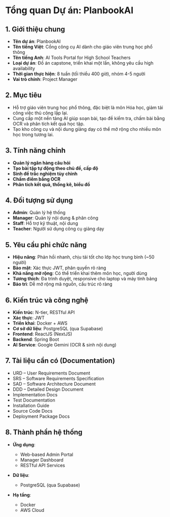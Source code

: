 # Tổng quan Dự án: PlanbookAI

## 1. Giới thiệu chung

- **Tên dự án**: PlanbookAI
- **Tên tiếng Việt**: Cổng công cụ AI dành cho giáo viên trung học phổ thông
- **Tên tiếng Anh**: AI Tools Portal for High School Teachers
- **Loại dự án**: Đồ án capstone, triển khai một lần, không yêu cầu high availability
- **Thời gian thực hiện**: 8 tuần (tối thiểu 400 giờ), nhóm 4-5 người
- **Vai trò chính**: Project Manager

## 2. Mục tiêu

- Hỗ trợ giáo viên trung học phổ thông, đặc biệt là môn Hóa học, giảm tải công việc thủ công lặp lại.
- Cung cấp một nền tảng AI giúp soạn bài, tạo đề kiểm tra, chấm bài bằng OCR và phân tích kết quả học tập.
- Tạo kho công cụ và nội dung giảng dạy có thể mở rộng cho nhiều môn học trong tương lai.

## 3. Tính năng chính

- **Quản lý ngân hàng câu hỏi**
- **Tạo bài tập tự động theo chủ đề, cấp độ**
- **Sinh đề trắc nghiệm tùy chỉnh**
- **Chấm điểm bằng OCR**
- **Phân tích kết quả, thống kê, biểu đồ**

## 4. Đối tượng sử dụng

- **Admin**: Quản lý hệ thống
- **Manager**: Quản lý nội dung & phân công
- **Staff**: Hỗ trợ kỹ thuật, nội dung
- **Teacher**: Người sử dụng công cụ giảng dạy

## 5. Yêu cầu phi chức năng

- **Hiệu năng**: Phản hồi nhanh, chịu tải tốt cho lớp học trung bình (~50 người)
- **Bảo mật**: Xác thực JWT, phân quyền rõ ràng
- **Khả năng mở rộng**: Có thể triển khai thêm môn học, người dùng
- **Tương thích**: Đa trình duyệt, responsive cho laptop và máy tính bảng
- **Bảo trì**: Dễ mở rộng mã nguồn, cấu trúc rõ ràng

## 6. Kiến trúc và công nghệ

- **Kiến trúc**: N-tier, RESTful API
- **Xác thực**: JWT
- **Triển khai**: Docker + AWS
- **Cơ sở dữ liệu**: PostgreSQL (qua Supabase)
- **Frontend**: ReactJS (NextJS)
- **Backend**: Spring Boot
- **AI Service**: Google Gemini (OCR & sinh nội dung)

## 7. Tài liệu cần có (Documentation)

- URD – User Requirements Document
- SRS – Software Requirements Specification
- SAD – Software Architecture Document
- DDD – Detailed Design Document
- Implementation Docs
- Test Documentation
- Installation Guide
- Source Code Docs
- Deployment Package Docs

## 8. Thành phần hệ thống

- **Ứng dụng**:
  - Web-based Admin Portal
  - Manager Dashboard
  - RESTful API Services

- **Dữ liệu**:
  - PostgreSQL (qua Supabase)

- **Hạ tầng**:
  - Docker
  - AWS Cloud
